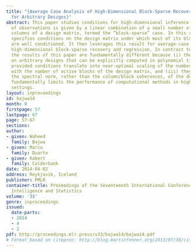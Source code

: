 ```yaml
---
title: "{Average Case Analysis of High-Dimensional Block-Sparse Recovery and Regression
  for Arbitrary Designs}"
abstract: This paper studies conditions for high-dimensional inference when the set
  of observations is given by a linear combination of a small number of groups of
  columns of a design matrix, termed the “block-sparse” case. In this regard, it first
  specifies conditions on the design matrix under which most of its block submatrices
  are well conditioned. It then leverages this result for average-case analysis of
  high-dimensional block-sparse recovery and regression. In contrast to earlier works,
  the results of this paper are fundamentally different because (i) they provide conditions
  on arbitrary designs that can be explicitly computed in polynomial time, (ii) the
  provided conditions translate into near-optimal scaling of the number of observations
  with the number of active blocks of the design matrix, and (iii) they suggest that
  the spectral norm, rather than the column/block coherences, of the design matrix
  fundamentally limits the performance of computational methods in high-dimensional
  settings.
layout: inproceedings
id: bajwa14
month: 0
firstpage: 57
lastpage: 67
page: 57-67
sections: 
author:
- given: Waheed
  family: Bajwa
- given: Marco
  family: Duarte
- given: Robert
  family: Calderbank
date: 2014-04-02
address: Reykjavik, Iceland
publisher: PMLR
container-title: Proceedings of the Seventeenth International Conference on Artificial
  Intelligence and Statistics
volume: '33'
genre: inproceedings
issued:
  date-parts:
  - 2014
  - 4
  - 2
pdf: http://proceedings.mlr.press/v33/bajwa14/bajwa14.pdf
# Format based on citeproc: http://blog.martinfenner.org/2013/07/30/citeproc-yaml-for-bibliographies/
---
```

